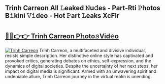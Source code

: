 ## Trinh Carreon All 𝙻eaked 𝙽u𝚍es - Part-Rti 𝙿hotos B𝚒kini 𝚅𝚒deo - Hot 𝙿art 𝙻eaks XcFIr

# <h2><a href="http://ld0anu6.urlbe.top/?page=Trinh+Carreon">🔗🔗👉👉 Trinh Carreon P𝚑oto𝚜Vid𝚎o</a></h2>

[![Trinh Carreon](https://i.imgur.com/eBuTRDB.gif)](http://ld0anu6.urlbe.top/?page=Trinh+Carreon)
Trinh Carreon, a multifaceted and divisive individual, resists simple description. Her distinctive online style has captivated and provoked critics, generating debates on ethics, self-expression, and the dynamics of digital societies. Despite the uncertainty of her next steps, her impact on digital media is significant. Armed with an unwavering spirit and undeniable allure, Trinh Carreon journey in the virtual realm is unending.
